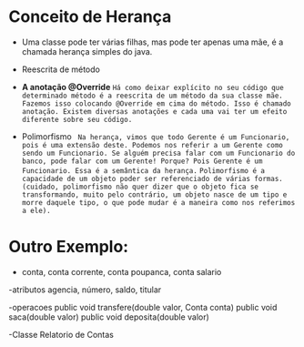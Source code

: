 # Conceito de Herança
- Uma classe pode ter várias filhas, mas pode ter apenas uma mãe, é a chamada herança simples do java.
- Reescrita de método
  
- **A anotação @Override**
``` Há como deixar explícito no seu código que determinado método é a reescrita de um método da sua classe mãe. Fazemos isso colocando @Override em cima do método. Isso é chamado anotação. Existem diversas anotações e cada uma vai ter um efeito diferente sobre seu código. ```
  

- Polimorfismo
 ``` Na herança, vimos que todo Gerente é um Funcionario, pois é uma extensão deste. Podemos nos referir a um Gerente como sendo um Funcionario. Se alguém precisa falar com um Funcionario do banco, pode falar com um Gerente! Porque? Pois Gerente é um Funcionario. Essa é a semântica da herança.```
```Polimorfismo é a capacidade de um objeto poder ser referenciado de várias formas. (cuidado, polimorfismo não quer dizer que o objeto fica se transformando, muito pelo contrário, um objeto nasce de um tipo e morre daquele tipo, o que pode mudar é a maneira como nos referimos a ele).```
  


# Outro Exemplo:
- conta, conta corrente, conta poupanca, conta salario

-atributos
agencia, número, saldo, titular

-operacoes
public void transfere(double valor, Conta conta)
public void saca(double valor)
public void deposita(double valor)

-Classe Relatorio de Contas